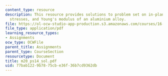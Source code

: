```yaml
---
content_type: resource
description: This resource provides solutions to problem set on in-plane principal
  stresses, and Young's modulus of an aluminium alloy.
file: https://ol-ocw-studio-app-production.s3.amazonaws.com/courses/16-01-unified-engineering-i-ii-iii-iv-fall-2005-spring-2006/77bab1229b7875cbe36f36b7cd9362db_m20_ps14_sol.pdf
file_type: application/pdf
learning_resource_types:
- Assignments
ocw_type: OCWFile
parent_title: Assignments
parent_type: CourseSection
resourcetype: Document
title: m20_ps14_sol.pdf
uid: 77bab122-9b78-75cb-e36f-36b7cd9362db
---
```

